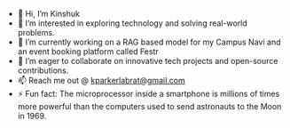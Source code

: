 - 👋 Hi, I’m Kinshuk
- 👀 I’m interested in exploring technology and solving real-world problems.
- 🌱 I’m currently working on a RAG based model for my Campus Navi and an event booking platform called Festr
- 💞️ I’m eager to collaborate on innovative tech projects and open-source contributions.
- 📫 Reach me out @ kparkerlabrat@gmail.com
- ⚡ Fun fact: The microprocessor inside a smartphone is millions of times more powerful than the computers used to send astronauts to the Moon in 1969.

<!---
kinshukpandala/kinshukpandala is a ✨ special ✨ repository because its `README.md` (this file) appears on your GitHub profile.
You can click the Preview link to take a look at your changes.
--->
 <!---
- i completed building 50% of QUENCH - a smart water dispenser enabled with cashless payment
--->
